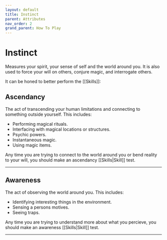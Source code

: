 ```yaml
---
layout: default
title: Instinct
parent: Attributes
nav_order: 2
grand_parent: How To Play
---
```

# Instinct

Measures your spirit, your sense of self and the world around you. It is also used to force your will on others, conjure magic, and interrogate others.

It can be honed to better perform the [[Skills]]:

## Ascendancy
The act of transcending your human limitations and connecting to something outside yourself. This includes:
* Performing magical rituals.
* Interfacing with magical locations or structures.
* Psychic powers.
* Instantaneous magic.
* Using magic items.


Any time you are trying to connect to the world around you or bend reality to your will, you should make an ascendancy [[Skills|Skill]] test.

---

## Awareness
The act of observing the world around you. This includes:
* Identifying interesting things in the environment.
* Sensing a persons motives.
* Seeing traps.

Any time you are trying to understand more about what you percieve, you should make an awareness [[Skills|Skill]] test.

---